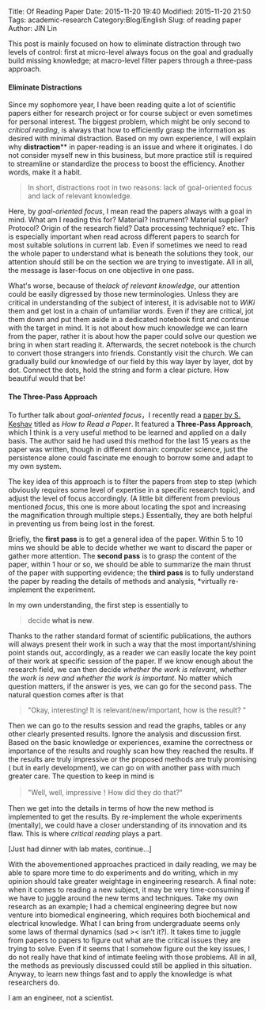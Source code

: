 Title: Of Reading PaperDate: 2015-11-20 19:40Modified: 2015-11-20 21:50Tags: academic-researchCategory:Blog/EnglishSlug: of reading paperAuthor: JIN LinThis post is mainly focused on how to eliminate distraction through two levels of control: first at micro-level always focus on the goal and gradually build missing knowledge; at macro-level filter papers through a three-pass approach. #### Eliminate Distractions Since my sophomore year, I have been reading quite a lot of scientific papers either for research project or for course subject or even sometimes for personal interest. The biggest problem, which might be only second to *critical reading*, is always that how to efficiently grasp the information as desired with minimal distraction.  Based on my own experience, I will explain why **distraction**** in paper-reading is an issue and where it originates. I do not consider myself new in this business, but more practice still is required to streamline or standardize the process to boost the efficiency. Another words, make it a habit. >In short, distractions root in two reasons: lack of goal-oriented focus and lack of relevant knowledge.Here, by *goal-oriented focus*, I mean read the papers always with a goal in mind. What am I reading this for? Material? Instrument? Material supplier? Protocol? Origin of the research field? Data processing technique? etc. This is especially important when read across different papers to search for most suitable solutions in current lab. Even if sometimes we need to read the whole paper to understand what is beneath the solutions they took, our attention should still be on the section we are trying to investigate. All in all, the message is laser-focus on one objective in one pass. What's worse, because of the*lack of relevant knowledge*, our attention could be easily digressed by those new terminologies. Unless they are critical in understanding of the subject of interest, it is advisable not to *WiKi* them and get lost in a chain of unfamiliar words. Even if they are critical, jot them down and put them aside in a dedicated notebook first and continue with the target in mind. It is not about how much knowledge we can learn from the paper, rather it is about how the paper could solve our question we bring in when start reading it. Afterwards, the secret notebook is the church to convert those strangers into friends. Constantly visit the church. We can gradually build our knowledge of our field by this way layer by layer, dot by dot.  Connect the dots, hold the string and form a clear picture. How beautiful would that be!#### The Three-Pass Approach To further talk about *goal-oriented focus*，I recently read a [paper by S. Keshav](http://ccr.sigcomm.org/online/files/p83-keshavA.pdf) titled  as *How to Read a Paper*. It featured a **Three-Pass Approach**, which I think is a very useful method to be learned and applied on a daily basis. The author said he had used this method for the last 15 years as the paper was written, though in different domain: computer science, just the persistence alone could fascinate me enough to borrow some and adapt to my own system. The key idea of this approach is to filter the papers from step to step (which obviously requires some level of expertise in a specific research topic), and adjust the level of focus accordingly. (A little bit different from previous mentioned *focus*, this one is more about locating the spot and increasing the magnification through multiple steps.) Essentially, they are both helpful in preventing us from being lost in the forest.Briefly, the **first pass** is to get a general idea of the paper. Within 5 to 10 mins we should be able to decide whether we want to discard the paper or gather more attention.  The **second pass** is to grasp the content of the paper, within 1 hour or so, we should be able to summarize the main thrust of the paper with supporting evidence; the **third pass** is to fully understand the paper by reading the details of methods and analysis, *virtually re-implement the experiment.   In my own understanding, the first step is essentially to > decide **what is new**.  Thanks to the rather standard format of scientific publications, the authors will always present their work in such a way that the most important/shining point stands out, accordingly, as a reader we can easily locate the key point of their work at specific session of the paper. If we know enough about the research field, we can then decide *whether the work is relevant, whether the work is new and whether the work is important*.  No matter which question matters, if the answer is yes, we can go for the second pass. The natural question comes after is that>"Okay, interesting! It is relevant/new/important, how is the result? "   Then we can go to the results session and read the graphs, tables or any other clearly presented results. Ignore the analysis and discussion first. Based on the basic knowledge or experiences, examine the correctness or importance of the results and roughly scan how they reached the results. If the results are truly impressive or the proposed methods are truly promising ( but in early development), we can go on with another pass with much greater care. The question to keep in mind is > "Well, well, impressive！How did they do that?"Then we get into the details in terms of how the new method is implemented to get the results. By re-implement the whole experiments (mentally), we could have a closer understanding of its innovation and its flaw. This is where *critical reading* plays a part. [Just had dinner with lab mates, continue...] With the abovementioned approaches practiced in daily reading, we may be able to spare more time to do experiments and do writing, which in my opinion should take greater weightage in engineering research.A final note: when it comes to reading a new subject, it may be very time-consuming if we have to juggle around the new terms and techniques. Take my own research as an example; I had a chemical engineering degree but now venture into biomedical engineering, which requires both biochemical and electrical knowledge. What I can bring from undergraduate seems only some laws of thermal dynamics (sad >< isn't it?). It takes time to juggle from papers to papers to figure out what are the critical issues they are trying to solve. Even if it seems that I somehow figure out the key issues, I do not really have that kind of intimate feeling with those problems. All in all, the methods as previously discussed could still be applied in this situation. Anyway, to learn new things fast and to apply the knowledge is what researchers do. 

I am an engineer, not a scientist.   